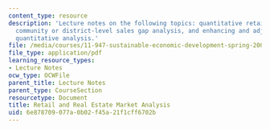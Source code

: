 ```yaml
---
content_type: resource
description: 'Lecture notes on the following topics: quantitative retail market analysis,
  community or district-level sales gap analysis, and enhancing and adjusting the
  quantitative analysis.'
file: /media/courses/11-947-sustainable-economic-development-spring-2004/6e878709077a0b02f45a21f1cff6702b_market_analysis3.pdf
file_type: application/pdf
learning_resource_types:
- Lecture Notes
ocw_type: OCWFile
parent_title: Lecture Notes
parent_type: CourseSection
resourcetype: Document
title: Retail and Real Estate Market Analysis
uid: 6e878709-077a-0b02-f45a-21f1cff6702b
---
```

